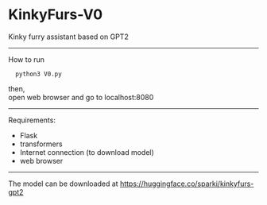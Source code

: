 # KinkyFurs-V0
Kinky furry assistant based on GPT2

------------------------------

How to run
      
      python3 V0.py
then,  
open web browser and go to localhost:8080
      
------------------------------

Requirements:
- Flask
- transformers
- Internet connection (to download model)
- web browser

------------------------------


The model can be downloaded at https://huggingface.co/sparki/kinkyfurs-gpt2
